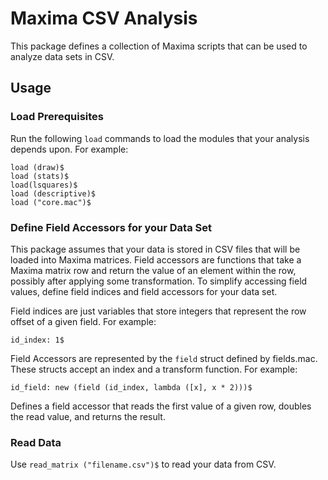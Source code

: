 Maxima CSV Analysis
===================

This package defines a collection of Maxima scripts that can be used to analyze data sets in CSV.

Usage
-----

### Load Prerequisites

Run the following `load` commands to load the modules that your analysis depends upon. For example:

```
load (draw)$
load (stats)$
load(lsquares)$
load (descriptive)$
load ("core.mac")$
```

### Define Field Accessors for your Data Set

This package assumes that your data is stored in CSV files that will be loaded into Maxima matrices. Field accessors are functions that take a Maxima matrix row and return the value of an element within the row, possibly after applying some transformation. To simplify accessing field values, define field indices and field accessors for your data set.

Field indices are just variables that store integers that represent the row offset of a given field. For example:

```
id_index: 1$
```

Field Accessors are represented by the `field` struct defined by fields.mac. These structs accept an index and a transform function. For example:

```
id_field: new (field (id_index, lambda ([x], x * 2)))$
```

Defines a field accessor that reads the first value of a given row, doubles the read value, and returns the result.

### Read Data

Use `read_matrix ("filename.csv")$` to read your data from CSV.
